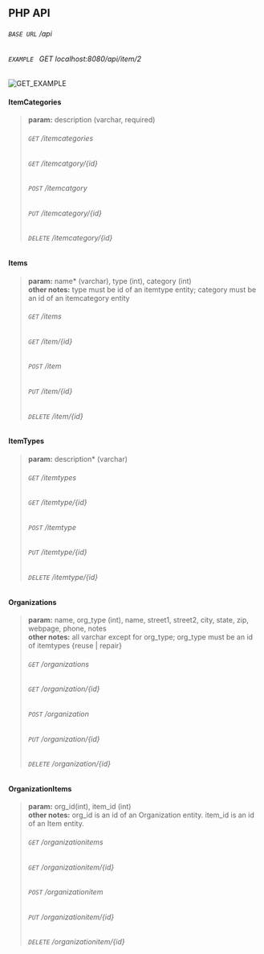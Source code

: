 ## PHP API  

###### ```BASE URL``` 	/api   
###### ```EXAMPLE ``` 	GET localhost:8080/api/item/2  

![GET_EXAMPLE](/images/get_example.PNG)  

  
#### ItemCategories  
> **param:** description (varchar, required)  
>###### ```GET``` 		/itemcategories 
>###### ```GET``` 		/itemcatgory/{id}
>###### ```POST``` 		/itemcatgory  
>###### ```PUT``` 		/itemcategory/{id}     
>###### ```DELETE``` 	/itemcategory/{id}   


#### Items
>**param:** name* (varchar), type (int), category (int)  
>**other notes:**   type must be id of an itemtype entity; category must be an id of an itemcategory entity
>###### ```GET``` 		/items 
>###### ```GET``` 		/item/{id}
>###### ```POST``` 		/item 
>###### ```PUT``` 		/item/{id}
>###### ```DELETE``` 	/item/{id} 
  

#### ItemTypes
>**param:** description* (varchar) 
>###### ```GET``` 		/itemtypes 
>###### ```GET``` 		/itemtype/{id}
>###### ```POST``` 		/itemtype
>###### ```PUT``` 		/itemtype/{id}
>###### ```DELETE``` 	/itemtype/{id} 

#### Organizations
>**param:** name, org_type (int), name, street1, street2, city, state, zip, webpage, phone, notes  
>**other notes:**   all varchar except for org_type; org_type must be an id of itemtypes {reuse | repair}
>###### ```GET``` 		/organizations
>###### ```GET``` 		/organization/{id}
>###### ```POST``` 		/organization
>###### ```PUT``` 		/organization/{id}
>###### ```DELETE``` 	/organization/{id} 

#### OrganizationItems
>**param:** org_id(int), item_id (int)  
>**other notes:**   org_id is an id of an Organization entity. item_id is an id of an Item entity.  
>###### ```GET``` 		/organizationitems  
>###### ```GET``` 		/organizationitem/{id}  
>###### ```POST``` 		/organizationitem  
>###### ```PUT``` 		/organizationitem/{id}  
>###### ```DELETE``` 	/organizationitem/{id}   
